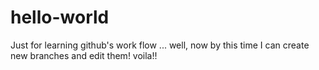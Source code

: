 # hello-world
Just for learning github's work flow
... well, now by this time I can create new branches and edit them! voila!!
